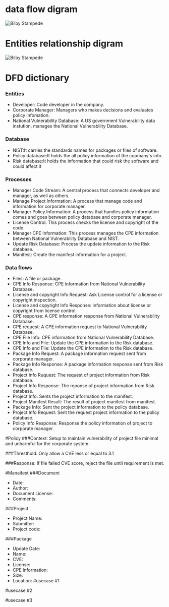 # data flow digram 
![Bilby Stampede](https://cloud.githubusercontent.com/assets/17163853/14541978/3429dbee-0252-11e6-8cc0-2085d5bf4c28.png)

# Entities relationship digram 
![Bilby Stampede](https://cloud.githubusercontent.com/assets/17163853/14770370/aaa501be-0a35-11e6-898f-1e3f0170bf8d.png)


# DFD dictionary 
### Entities
* Developer: Code developer in the company.
* Corporate Manager: Managers who makes decisions and evaluates policy infomation. 
* National Vulnerability Database: A US government Vulnerability data instution, manages the National Vulnerability Database.

### Database
* NIST:It carries the standards names for packages or files of software.  
* Policy database:It holds the all policy information of the copmany's info. 
* Risk database:It holds the information that could risk the software and could affect it 

### Processes
* Manager Code Stream: A central process that connects developer and manager, as well as others.
* Manage Project Information: A process that manage code and information for corporate manager.
* Manager Policy Information: A process that handles policy information comes and goes between policy database and corporate manager.
* License Control: This process checks the license and copyright of the code.
* Manager CPE Information: This process manages the CPE information between National Vulnerability Database and NIST.
* Update Risk Database: Process the update information to the Risk database.
* Manifest: Create the manifest information for a project.

### Data flows
* Files: A file or package.
* CPE Info Response: CPE information from National Vulnerability Database.
* License and copyright Info Request: Ask License control for a license or copyright inspection.
* License and copyright Info Response: Information about license or copyright from license control.
* CPE response: A CPE information response from National Vulnerability Database.
* CPE request: A CPE information request to National Vulnerability Database.
* CPE File Info:  CPE information from National Vulnerability Database.
* CPE Info and File: Update the CPE information to the Risk database.
* CPE Info and File: Update the CPE information to the Risk database.
* Package Info Request: A package information request sent from corporate manager.
* Package Info Response: A package information response sent from Risk database.
* Project Info Ruquest: The request of project information from Risk database.
* Project Info Response: The reponse of project information from Risk database.
* Project Info: Sents the project information to the manifest.
* Project Manifest Result: The result of project manifest from manifest.
* Package Info: Sent the project information to the policy database.
* Project Info Request: Sent the request project information to the policy database.
* Policy Info Response: Response the policy information of project to corporate manager.

#Policy 
###Context:
     Setup to maintain vulnerability of project file minimal and unharmful for the corporate system.
    
###Thresthold:
    Only allow a CVE less or equal to 3.1

###Response:
    If file failed CVE score, reject the file until requirement is met.
    
#Manaifest 
###Document
* Date: 
* Author: 
* Document License: 
* Comments: 

###Project
* Project Name:
* Submitter:
* Project code:

###Package
* Update Date: 
* Name:
* CVE:
* License: 
* CPE Information: 
* Size: 
* Location: 
#usecase #1

#usecase #2

#usecase #3
